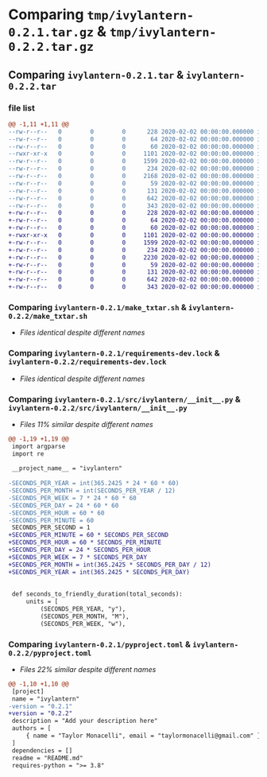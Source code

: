 # Comparing `tmp/ivylantern-0.2.1.tar.gz` & `tmp/ivylantern-0.2.2.tar.gz`

## Comparing `ivylantern-0.2.1.tar` & `ivylantern-0.2.2.tar`

### file list

```diff
@@ -1,11 +1,11 @@
--rw-r--r--   0        0        0      228 2020-02-02 00:00:00.000000 ivylantern-0.2.1/.bumpversion.cfg
--rw-r--r--   0        0        0       64 2020-02-02 00:00:00.000000 ivylantern-0.2.1/Makefile
--rw-r--r--   0        0        0       60 2020-02-02 00:00:00.000000 ivylantern-0.2.1/ivylantern.code-workspace
--rwxr-xr-x   0        0        0     1101 2020-02-02 00:00:00.000000 ivylantern-0.2.1/make_txtar.sh
--rw-r--r--   0        0        0     1599 2020-02-02 00:00:00.000000 ivylantern-0.2.1/requirements-dev.lock
--rw-r--r--   0        0        0      234 2020-02-02 00:00:00.000000 ivylantern-0.2.1/requirements.lock
--rw-r--r--   0        0        0     2168 2020-02-02 00:00:00.000000 ivylantern-0.2.1/src/ivylantern/__init__.py
--rw-r--r--   0        0        0       59 2020-02-02 00:00:00.000000 ivylantern-0.2.1/src/ivylantern/__main__.py
--rw-r--r--   0        0        0      131 2020-02-02 00:00:00.000000 ivylantern-0.2.1/README.md
--rw-r--r--   0        0        0      642 2020-02-02 00:00:00.000000 ivylantern-0.2.1/pyproject.toml
--rw-r--r--   0        0        0      343 2020-02-02 00:00:00.000000 ivylantern-0.2.1/PKG-INFO
+-rw-r--r--   0        0        0      228 2020-02-02 00:00:00.000000 ivylantern-0.2.2/.bumpversion.cfg
+-rw-r--r--   0        0        0       64 2020-02-02 00:00:00.000000 ivylantern-0.2.2/Makefile
+-rw-r--r--   0        0        0       60 2020-02-02 00:00:00.000000 ivylantern-0.2.2/ivylantern.code-workspace
+-rwxr-xr-x   0        0        0     1101 2020-02-02 00:00:00.000000 ivylantern-0.2.2/make_txtar.sh
+-rw-r--r--   0        0        0     1599 2020-02-02 00:00:00.000000 ivylantern-0.2.2/requirements-dev.lock
+-rw-r--r--   0        0        0      234 2020-02-02 00:00:00.000000 ivylantern-0.2.2/requirements.lock
+-rw-r--r--   0        0        0     2230 2020-02-02 00:00:00.000000 ivylantern-0.2.2/src/ivylantern/__init__.py
+-rw-r--r--   0        0        0       59 2020-02-02 00:00:00.000000 ivylantern-0.2.2/src/ivylantern/__main__.py
+-rw-r--r--   0        0        0      131 2020-02-02 00:00:00.000000 ivylantern-0.2.2/README.md
+-rw-r--r--   0        0        0      642 2020-02-02 00:00:00.000000 ivylantern-0.2.2/pyproject.toml
+-rw-r--r--   0        0        0      343 2020-02-02 00:00:00.000000 ivylantern-0.2.2/PKG-INFO
```

### Comparing `ivylantern-0.2.1/make_txtar.sh` & `ivylantern-0.2.2/make_txtar.sh`

 * *Files identical despite different names*

### Comparing `ivylantern-0.2.1/requirements-dev.lock` & `ivylantern-0.2.2/requirements-dev.lock`

 * *Files identical despite different names*

### Comparing `ivylantern-0.2.1/src/ivylantern/__init__.py` & `ivylantern-0.2.2/src/ivylantern/__init__.py`

 * *Files 11% similar despite different names*

```diff
@@ -1,19 +1,19 @@
 import argparse
 import re
 
 __project_name__ = "ivylantern"
 
-SECONDS_PER_YEAR = int(365.2425 * 24 * 60 * 60)
-SECONDS_PER_MONTH = int(SECONDS_PER_YEAR / 12)
-SECONDS_PER_WEEK = 7 * 24 * 60 * 60
-SECONDS_PER_DAY = 24 * 60 * 60
-SECONDS_PER_HOUR = 60 * 60
-SECONDS_PER_MINUTE = 60
 SECONDS_PER_SECOND = 1
+SECONDS_PER_MINUTE = 60 * SECONDS_PER_SECOND
+SECONDS_PER_HOUR = 60 * SECONDS_PER_MINUTE
+SECONDS_PER_DAY = 24 * SECONDS_PER_HOUR
+SECONDS_PER_WEEK = 7 * SECONDS_PER_DAY
+SECONDS_PER_MONTH = int(365.2425 * SECONDS_PER_DAY / 12)
+SECONDS_PER_YEAR = int(365.2425 * SECONDS_PER_DAY)
 
 
 def seconds_to_friendly_duration(total_seconds):
     units = [
         (SECONDS_PER_YEAR, "y"),
         (SECONDS_PER_MONTH, "M"),
         (SECONDS_PER_WEEK, "w"),
```

### Comparing `ivylantern-0.2.1/pyproject.toml` & `ivylantern-0.2.2/pyproject.toml`

 * *Files 22% similar despite different names*

```diff
@@ -1,10 +1,10 @@
 [project]
 name = "ivylantern"
-version = "0.2.1"
+version = "0.2.2"
 description = "Add your description here"
 authors = [
     { name = "Taylor Monacelli", email = "taylormonacelli@gmail.com" }
 ]
 dependencies = []
 readme = "README.md"
 requires-python = ">= 3.8"
```


